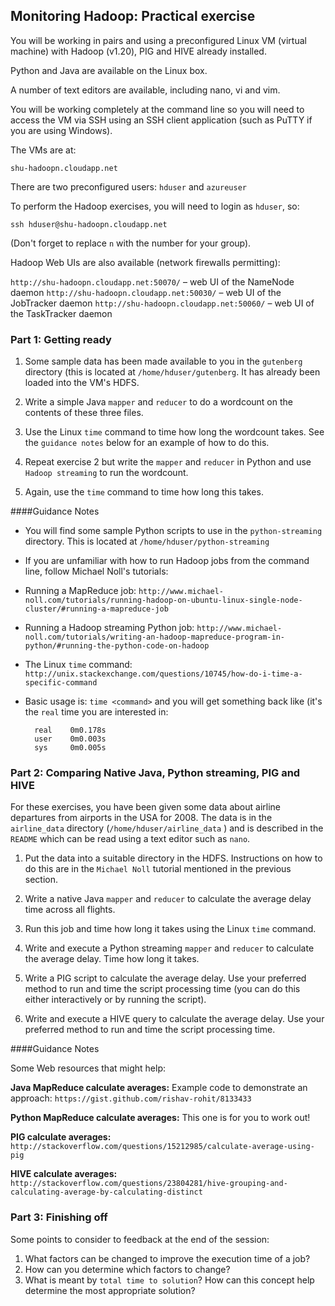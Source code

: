 ## Monitoring Hadoop: Practical exercise

You will be working in pairs and using a preconfigured Linux VM (virtual machine) with Hadoop (v1.20), PIG and HIVE already installed.

Python and Java are available on the Linux box.

A number of text editors are available, including nano, vi and vim.

You will be working completely at the command line so you will need to access the VM via SSH using an SSH client application (such as PuTTY if you are using Windows).

The VMs are at:

`shu-hadoopn.cloudapp.net`

There are two preconfigured users: `hduser` and `azureuser`

To perform the Hadoop exercises, you will need to login as `hduser`, so:

`ssh hduser@shu-hadoopn.cloudapp.net`

(Don't forget to replace `n` with the number for your group).

Hadoop Web UIs are also available (network firewalls permitting):

`http://shu-hadoopn.cloudapp.net:50070/` – web UI of the NameNode daemon
`http://shu-hadoopn.cloudapp.net:50030/` – web UI of the JobTracker daemon
`http://shu-hadoopn.cloudapp.net:50060/` – web UI of the TaskTracker daemon

### Part 1: Getting ready

1. Some sample data has been made available to you in the `gutenberg` directory (this is located at `/home/hduser/gutenberg`. It has already been loaded into the VM's HDFS.

2. Write a simple Java `mapper` and `reducer` to do a wordcount on the contents of these three files.

3. Use the Linux `time` command to time how long the wordcount takes. See the `guidance notes` below for an example of how to do this.

4. Repeat exercise 2 but write the `mapper` and `reducer` in Python and use `Hadoop streaming` to run the wordcount.

5. Again, use the `time` command to time how long this takes.

####Guidance Notes
* You will find some sample Python scripts to use in the `python-streaming` directory. This is located at `/home/hduser/python-streaming`

* If you are unfamiliar with how to run Hadoop jobs from the command line, follow Michael Noll's tutorials:

* Running a MapReduce job:
`http://www.michael-noll.com/tutorials/running-hadoop-on-ubuntu-linux-single-node-cluster/#running-a-mapreduce-job`

* Running a Hadoop streaming Python job:
`http://www.michael-noll.com/tutorials/writing-an-hadoop-mapreduce-program-in-python/#running-the-python-code-on-hadoop`

* The Linux `time` command:
`http://unix.stackexchange.com/questions/10745/how-do-i-time-a-specific-command`

* Basic usage is:
`time <command>` and you will get something back like (it's the `real` time you are interested in:

		real    0m0.178s
		user    0m0.003s
		sys     0m0.005s



### Part 2: Comparing Native Java, Python streaming, PIG and HIVE

For these exercises, you have been given some data about airline departures from airports in the USA for 2008. The data is in the `airline_data` directory (`/home/hduser/airline_data` ) and is described in the `README` which can be read using a text editor such as `nano`.

1. Put the data into a suitable directory in the HDFS. Instructions on how to do this are in the `Michael Noll` tutorial mentioned in the previous section.

2. Write a native Java `mapper` and `reducer` to calculate the average delay time across all flights.

3. Run this job and time how long it takes using the Linux `time` command.

4. Write and execute a Python streaming `mapper` and `reducer` to calculate the average delay. Time how long it takes.

5. Write a PIG script to calculate the average delay. Use your preferred method to run and time the script processing time (you can do this either interactively or by running the script).

6. Write and execute a HIVE query to calculate the average delay. Use your preferred method to run and time the script processing time.

####Guidance Notes

Some Web resources that might help:

**Java MapReduce calculate averages:**
Example code to demonstrate an approach: `https://gist.github.com/rishav-rohit/8133433`

**Python MapReduce calculate averages:**
This one is for you to work out!

**PIG calculate averages:**
`http://stackoverflow.com/questions/15212985/calculate-average-using-pig`

**HIVE calculate averages:**
`http://stackoverflow.com/questions/23804281/hive-grouping-and-calculating-average-by-calculating-distinct`


### Part 3: Finishing off

Some points to consider to feedback at the end of the session:

1. What factors can be changed to improve the execution time of a job?
2. How can you determine which factors to change?
3. What is meant by `total time to solution`? How can this concept help determine the most appropriate solution?



